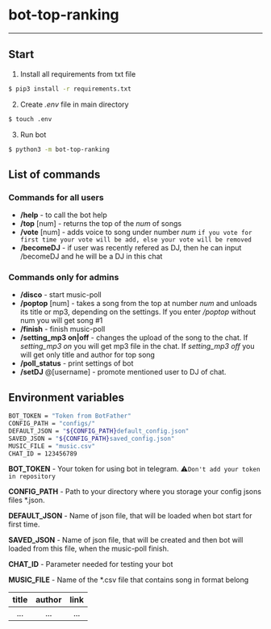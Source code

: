 # bot-top-ranking
___
## Start 
1. Install all requirements from txt file
```sh
$ pip3 install -r requirements.txt
```
2. Create _.env_ file in main directory
```sh
$ touch .env
```
3. Run bot
```sh
$ python3 -m bot-top-ranking
```
## List of commands

### Commands for all users
- __/help__ - to call the bot help 
- __/top__ [num] - returns the top of the _num_ of songs
- __/vote__ [num] - adds voice to song under number _num_
        `if you vote for first time your vote will be add, else your vote will be removed`
- __/becomeDJ__ - if user was recently refered as DJ, then he can input /becomeDJ and he will be a DJ in this chat
### Commands only for admins

- __/disco__ - start music-poll
- __/poptop__ [num] - takes a song from the top at number _num_ and unloads its title or mp3, depending on the settings. If you enter _/poptop_ without num you will get song #1
- __/finish__ - finish music-poll
- __/setting_mp3 on|off__ - changes the upload of the song to the chat. If _setting_mp3 on_ you will get mp3 file in the chat. If _setting_mp3 off_ you will get only title and author for top song
- __/poll_status__ - print settings of bot
- __/setDJ__ @[username] - promote mentioned user to DJ of chat.

## Environment variables

```sh
BOT_TOKEN = "Token from BotFather"
CONFIG_PATH = "configs/"
DEFAULT_JSON = "${CONFIG_PATH}default_config.json"
SAVED_JSON = "${CONFIG_PATH}saved_config.json"
MUSIC_FILE = "music.csv"
CHAT_ID = 123456789
```
__BOT_TOKEN__  - Your token for using bot in telegram. 
:warning:`Don't add your token in repository`

__CONFIG_PATH__ - Path to your directory where you storage your config jsons files *.json.

__DEFAULT_JSON__ - Name of json file, that will be loaded when bot start for first time.

__SAVED_JSON__ - Name of json file, that will be created and then bot will loaded from this file, when the music-poll finish.

__CHAT_ID__ - Parameter needed for testing your bot

__MUSIC_FILE__ - Name of the *.csv file that contains song in format belong

| title | author | link |
| :---: | :---: | :---: |
| ... | ... | ... |
